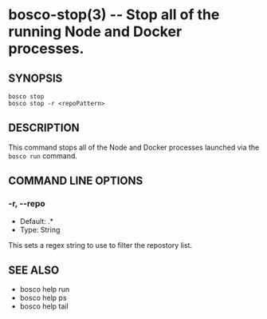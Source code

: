 bosco-stop(3) -- Stop all of the running Node and Docker processes.
==============================================

## SYNOPSIS

    bosco stop
    bosco stop -r <repoPattern>

## DESCRIPTION

This command stops all of the Node and Docker processes launched via the `bosco run` command.

## COMMAND LINE OPTIONS

### -r, --repo

* Default: .*
* Type: String

This sets a regex string to use to filter the repostory list.

## SEE ALSO

* bosco help run
* bosco help ps
* bosco help tail
